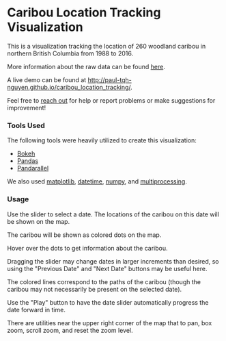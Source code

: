# Caribou Location Tracking Visualization

This is a visualization tracking the location of 260 woodland caribou in northern British Columbia from 1988 to 2016.

More information about the raw data can be found  [here](https://www.kaggle.com/jessemostipak/caribou-location-tracking).

A live demo can be found at http://paul-tqh-nguyen.github.io/caribou_location_tracking/.

Feel free to  [reach out](https://paul-tqh-nguyen.github.io/about/#contact)  for help or report problems or make suggestions for improvement!

### Tools Used

The following tools were heavily utilized to create this visualization:
* [Bokeh](https://bokeh.org/)
* [Pandas](https://pandas.pydata.org/)
* [Pandarallel](https://github.com/nalepae/pandarallel)

We also used [matplotlib]([https://matplotlib.org/3.1.1/api/_as_gen/matplotlib.pyplot.xlim.html](https://matplotlib.org/3.1.1/api/_as_gen/matplotlib.pyplot.xlim.html)), [datetime](https://docs.python.org/3/library/datetime.html), [numpy](https://numpy.org/), and [multiprocessing](https://docs.python.org/3/library/multiprocessing.html).

### Usage

Use the slider to select a date. The locations of the caribou on this date will be shown on the map.

The caribou will be shown as colored dots on the map.

Hover over the dots to get information about the caribou.

Dragging the slider may change dates in larger increments than desired, so using the "Previous Date" and "Next Date" buttons may be useful here.

The colored lines correspond to the paths of the caribou (though the caribou may not necessarily be present on the selected date).

Use the "Play" button to have the date slider automatically progress the date forward in time.

There are utilities near the upper right corner of the map that to pan, box zoom, scroll zoom, and reset the zoom level.
